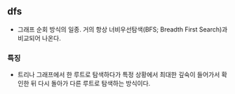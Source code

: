 ## dfs
- 그래프 순회 방식의 일종. 거의 항상 너비우선탐색(BFS; Breadth First Search)과 비교되어 나온다.

### 특징
- 트리나 그래프에서 한 루트로 탐색하다가 특정 상황에서 최대한 깊숙이 들어가서 확인한 뒤 다시 돌아가 다른 루트로 탐색하는 방식이다. 
